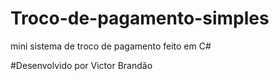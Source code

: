 # Troco-de-pagamento-simples
mini sistema de troco de pagamento feito em C#

#Desenvolvido por Victor Brandão
